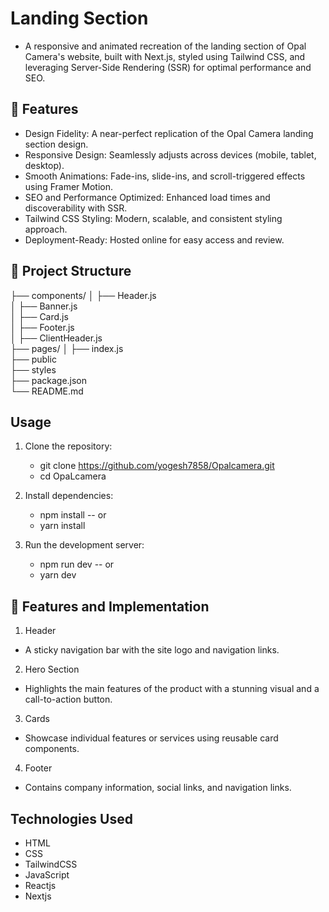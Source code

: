 # Landing Section 

- A responsive and animated recreation of the landing section of Opal Camera's website, built with Next.js, styled using Tailwind CSS, and leveraging Server-Side Rendering (SSR) for optimal performance and SEO.

## 🚀 Features

- Design Fidelity: A near-perfect replication of the Opal Camera landing section design.
- Responsive Design: Seamlessly adjusts across devices (mobile, tablet, desktop).
- Smooth Animations: Fade-ins, slide-ins, and scroll-triggered effects using Framer Motion.
- SEO and Performance Optimized: Enhanced load times and discoverability with SSR.
- Tailwind CSS Styling: Modern, scalable, and consistent styling approach.
- Deployment-Ready: Hosted online for easy access and review.


 ## 📂 Project Structure
├── components/
│   ├── Header.js        
│   ├── Banner.js         
│   ├── Card.js         
│   ├── Footer.js    
│   ├── ClientHeader.js   
├── pages/
│   ├── index.js        
├── public              
├── styles              
├── package.json        
└── README.md           

## Usage

1. Clone the repository:

    - git clone https://github.com/yogesh7858/Opalcamera.git
    - cd OpaLcamera


2. Install dependencies:

   - npm install
    -- or
   - yarn install

3. Run the development server:

    - npm run dev
    -- or
    - yarn dev

## 🌟 Features and Implementation

1. Header
 - A sticky navigation bar with the site logo and navigation links.
2. Hero Section
 - Highlights the main features of the product with a stunning visual and a call-to-action button.
3. Cards
 - Showcase individual features or services using reusable card components.
4. Footer
 - Contains company information, social links, and navigation links.

## Technologies Used

- HTML
- CSS
- TailwindCSS
- JavaScript
- Reactjs
- Nextjs





